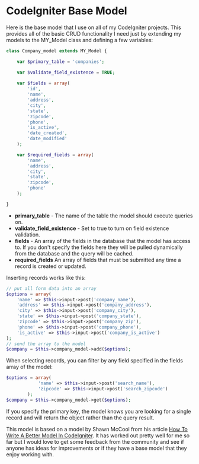 # CodeIgniter Base Model

Here is the base model that I use on all of my CodeIgniter projects. This provides all of the basic CRUD functionality I need just by extending my models to the MY_Model class and defining a few variables:

```php
class Company_model extends MY_Model {

    var $primary_table = 'companies';

    var $validate_field_existence = TRUE;
            
    var $fields = array(
        'id',
        'name',
        'address',
        'city',
        'state',
        'zipcode',
        'phone',
        'is_active',
        'date_created',
        'date_modified'
    );

    var $required_fields = array(
        'name',
        'address',
        'city',
        'state',
        'zipcode',
        'phone'
    );

}
```
		
* **primary_table** - The name of the table the model should execute queries on.
* **validate_field_existence** - Set to true to turn on field existence validation.
* **fields**  - An array of the fields in the database that the model has access to.  If you don't specify the fields here they will be pulled dynamically from the database and the query will be cached.
* **required_fields** An array of fields that must be submitted any time a record is created or updated.

Inserting records works like this:

```php
// put all form data into an array
$options = array(
    'name' => $this->input->post('company_name'),
    'address' => $this->input->post('company_address'),
    'city' => $this->input->post('company_city'),
    'state' => $this->input->post('company_state'),
    'zipcode' => $this->input->post('company_zip'),
    'phone' => $this->input->post('company_phone'),
    'is_active' => $this->input->post('company_is_active')
);
// send the array to the model
$company = $this->company_model->add($options);
```

When selecting records, you can filter by any field specified in the fields array of the model:

```php
$options = array(
		    'name' => $this->input->post('search_name'),
		    'zipcode' => $this->input->post('search_zipcode')
		);
$company = $this->company_model->get($options);
````
If you specify the primary key, the model knows you are looking for a single record and will return the object rather than the query result.

This model is based on a model by Shawn McCool from his article [How To Write A Better Model In CodeIgniter](http://heybigname.com/2009/08/28/how-to-write-a-better-model-in-code-igniter/). It has worked out pretty well for me so far but I would love to get some feedback from the community and see if anyone has ideas for improvements or if they have a base model that they enjoy working with.